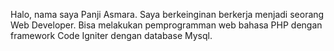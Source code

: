 Halo, nama saya Panji Asmara. Saya berkeinginan berkerja menjadi seorang Web Developer. Bisa melakukan pemprogramman web bahasa PHP dengan framework Code Igniter dengan database Mysql.
